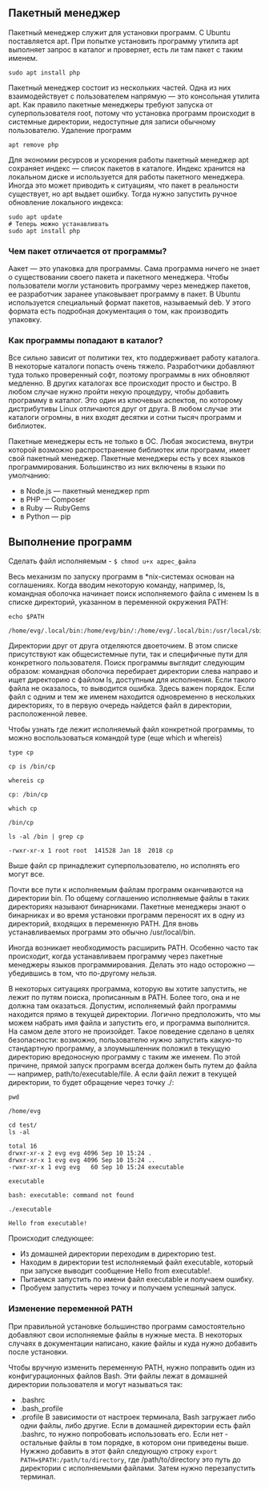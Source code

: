 ## Пакетный менеджер

Пакетный менеджер служит для установки программ. С Ubuntu поставляется apt. При попытке установить программу утилита apt выполняет запрос в каталог и проверяет, есть ли там пакет с таким именем.
```
sudo apt install php
```
Пакетный менеджер состоит из нескольких частей. Одна из них взаимодействует с пользователем напрямую — это консольная утилита apt. Как правило пакетные менеджеры требуют запуска от суперпользователя root, потому что установка программ происходит в системные директории, недоступные для записи обычному пользователю.
Удаление программ
```
apt remove php
```
Для экономии ресурсов и ускорения работы пакетный менеджер apt сохраняет индекс — список пакетов в каталоге. Индекс хранится на локальном диске и используется для работы пакетного менеджера. Иногда это может приводить к ситуациям, что пакет в реальности существует, но apt выдает ошибку. Тогда нужно запустить ручное обновление локального индекса:
```
sudo apt update
# Теперь можно устанавливать
sudo apt install php
```
### Чем пакет отличается от программы?

Аакет — это упаковка для программы. Сама программа ничего не знает о существовании своего пакета и пакетного менеджера. Чтобы пользователи могли установить программу через менеджер пакетов, ее разработчик заранее упаковывает программу в пакет. В Ubuntu используется специальный формат пакетов, называемый deb. У этого формата есть подробная документация о том, как производить упаковку.

### Как программы попадают в каталог?

Все сильно зависит от политики тех, кто поддерживает работу каталога. В некоторые каталоги попасть очень тяжело. Разработчики добавляют туда только проверенный софт, поэтому программы в них обновляют медленно. В других каталогах все происходит просто и быстро. В любом случае нужно пройти некую процедуру, чтобы добавить программу в каталог. Это один из ключевых аспектов, по которому дистрибутивы Linux отличаются друг от друга. В любом случае эти каталоги огромны, в них входят десятки и сотни тысяч программ и библиотек.


Пакетные менеджеры есть не только в ОС. Любая экосистема, внутри которой возможно распространение библиотек или программ, имеет свой пакетный менеджер. Пакетные менеджеры есть у всех языков программирования. Большинство из них включены в языки по умолчанию:
- в Node.js — пакетный менеджер npm
- в PHP — Composer
- в Ruby — RubyGems
- в Python — pip

## Выполнение программ 

Сделать файл исполняемым - `$ chmod u+x адрес_файла`

Весь механизм по запуску программ в *nix-системах основан на соглашениях. Когда вводим некоторую команду, например, ls, командная оболочка начинает поиск исполняемого файла с именем ls в списке директорий, указанном в переменной окружения PATH:
```
echo $PATH

/home/evg/.local/bin:/home/evg/bin/:/home/evg/.local/bin:/usr/local/sbin:/usr/local/bin:/usr/sbin:/usr/bin:/sbin:/bin
```
Директории друг от друга отделяются двоеточием. В этом списке присутствуют как общесистемные пути, так и специфичные пути для конкретного пользователя. Поиск программы выглядит следующим образом: командная оболочка перебирает директории слева направо и ищет директорию с файлом ls, доступным для исполнения. Если такого файла не оказалось, то выводится ошибка. Здесь важен порядок. Если файл с одним и тем же именем находится одновременно в нескольких директориях, то в первую очередь найдется файл в директории, расположенной левее.

Чтобы узнать где лежит исполняемый файл конкретной программы, то можно воспользоваться командой type (еще which и whereis)
```
type cp

cp is /bin/cp

whereis cp

cp: /bin/cp

which cp

/bin/cp

ls -al /bin | grep cp

-rwxr-xr-x 1 root root  141528 Jan 18  2018 cp
```
Выше файл cp принадлежит суперпользователю, но исполнять его могут все.

Почти все пути к исполняемым файлам программ оканчиваются на директории bin. По общему соглашению исполняемые файлы в таких директориях называют бинарниками. Пакетные менеджеры знают о бинарниках и во время установки программ переносят их в одну из директорий, входящих в переменную PATH. Для вновь устанавливаемых программ это обычно /usr/local/bin.

Иногда возникает необходимость расширить PATH. Особенно часто так происходит, когда устанавливаем программу через пакетные менеджеры языков программирования. Делать это надо осторожно — убедившись в том, что по-другому нельзя.

В некоторых ситуациях программа, которую вы хотите запустить, не лежит по путям поиска, прописанным в PATH. Более того, она и не должна там оказаться. Допустим, исполняемый файл программы находится прямо в текущей директории. Логично предположить, что мы можем набрать имя файла и запустить его, и программа выполнится. На самом деле этого не произойдет. Такое поведение сделано в целях безопасности: возможно, пользователю нужно запустить какую-то стандартную программу, а злоумышленник положил в текущую директорию вредоносную программу с таким же именем. По этой причине, прямой запуск программ всегда должен быть путем до файла — например, path/to/executable/file. А если файл лежит в текущей директории, то будет обращение через точку ./:
```
pwd

/home/evg

cd test/
ls -al

total 16
drwxr-xr-x 2 evg evg 4096 Sep 10 15:24 .
drwxr-xr-x 1 evg evg 4096 Sep 10 15:24 ..
-rwxr-xr-x 1 evg evg   60 Sep 10 15:24 executable

executable

bash: executable: command not found

./executable

Hello from executable!
```
Происходит следующее:
- Из домашней директории переходим в директорию test.
- Находим в директории test исполняемый файл executable, который при запуске выводит сообщение Hello from executable!.
- Пытаемся запустить по имени файл executable и получаем ошибку.
- Пробуем запустить через точку и получаем успешный запуск.

### Изменение переменной PATH
При правильной установке большинство программ самостоятельно добавляют свои исполняемые файлы в нужные места. В некоторых случаях в документации написано, какие файлы и куда нужно добавить после установки.

Чтобы вручную изменить переменную PATH, нужно поправить один из конфигурационных файлов Bash. Эти файлы лежат в домашней директории пользователя и могут называться так:
- .bashrc
- .bash_profile
- .profile
В зависимости от настроек терминала, Bash загружает либо одни файлы, либо другие. Если в домашней директории есть файл .bashrc, то нужно попробовать использовать его. Если нет - остальные файлы в том порядке, в котором они приведены выше. Нужжно добавить в этот файл следующую строку `export PATH=$PATH:/path/to/directory`, где /path/to/directory это путь до директории с исполняемыми файлами. Затем нужно перезапустить терминал.

